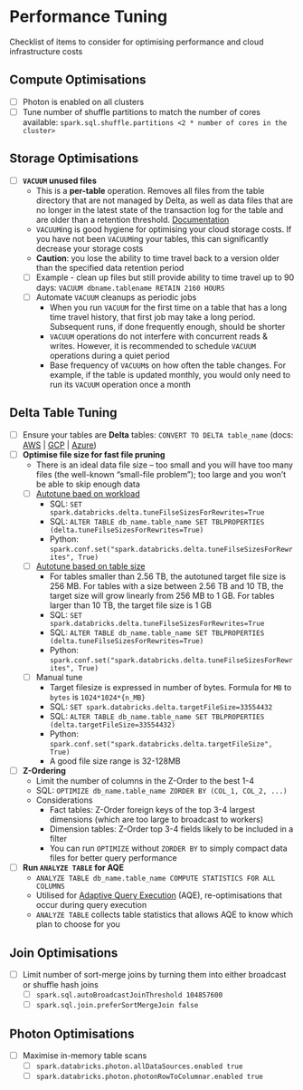 # Performance Tuning

Checklist of items to consider for optimising performance and cloud infrastructure costs

## Compute Optimisations

- [ ] Photon is enabled on all clusters
- [ ] Tune number of shuffle partitions to match the number of cores available: `spark.sql.shuffle.partitions <2 * number of cores in the cluster>`

## Storage Optimisations

- [ ] **`VACUUM` unused files**
  - This is a **per-table** operation. Removes all files from the table directory that are not managed by Delta, as well as data files that are no longer in the latest state of the transaction log for the table and are older than a retention threshold. [Documentation](https://learn.microsoft.com/en-us/azure/databricks/sql/language-manual/delta-vacuum)
  - `VACUUM`ing is good hygiene for optimising your cloud storage costs. If you have not been `VACUUM`ing your tables, this can significantly decrease your storage costs
  - **Caution**: you lose the ability to time travel back to a version older than the specified data retention period
  - [ ] Example - clean up files but still provide ability to time travel up to 90 days: `VACUUM dbname.tablename RETAIN 2160 HOURS`
  - [ ] Automate `VACUUM` cleanups as periodic jobs
    - When you run `VACUUM` for the first time on a table that has a long time travel history, that first job may take a long period. Subsequent runs, if done frequently enough, should be shorter
    - `VACUUM` operations do not interfere with concurrent reads & writes. However, it is recommended to schedule `VACUUM` operations during a quiet period
    - Base frequency of `VACUUM`s on how often the table changes. For example, if the table is updated monthly, you would only need to run its `VACUUM` operation once a month

## Delta Table Tuning

- [ ] Ensure your tables are **Delta** tables: `CONVERT TO DELTA table_name` (docs: [AWS](https://docs.databricks.com/delta/porting.html#convert-to-delta-table) | [GCP](https://docs.gcp.databricks.com/delta/porting.html#convert-to-delta-table) | [Azure](https://docs.microsoft.com/en-gb/azure/databricks/delta/porting#convert-to-delta-table))
- [ ] **Optimise file size for fast file pruning**
  - There is an ideal data file size – too small and you will have too many files (the well-known “small-file problem”); too large and you won’t be able to skip enough data
  - [ ] [Autotune baed on workload](https://docs.databricks.com/delta/optimizations/file-mgmt.html#autotune-based-on-workload)
    - SQL: `SET spark.databricks.delta.tuneFilseSizesForRewrites=True`
    - SQL: `ALTER TABLE db_name.table_name SET TBLPROPERTIES (delta.tuneFilseSizesForRewrites=True)`
    - Python: `spark.conf.set("spark.databricks.delta.tuneFilseSizesForRewrites", True)`
  - [ ] [Autotune based on table size](https://docs.databricks.com/delta/optimizations/file-mgmt.html#autotune-based-on-table-size)
    - For tables smaller than 2.56 TB, the autotuned target file size is 256 MB. For tables with a size between 2.56 TB and 10 TB, the target size will grow linearly from 256 MB to 1 GB. For tables larger than 10 TB, the target file size is 1 GB
    - SQL: `SET spark.databricks.delta.tuneFilseSizesForRewrites=True`
    - SQL: `ALTER TABLE db_name.table_name SET TBLPROPERTIES (delta.tuneFilseSizesForRewrites=True)`
    - Python: `spark.conf.set("spark.databricks.delta.tuneFilseSizesForRewrites", True)`
  - [ ] Manual tune
    - Target filesize is expressed in number of bytes. Formula for `MB` to `bytes` is `1024*1024*{n_MB}`
    - SQL: `SET spark.databricks.delta.targetFileSize=33554432`
    - SQL: `ALTER TABLE db_name.table_name SET TBLPROPERTIES (delta.targetFileSize=33554432)`
    - Python: `spark.conf.set("spark.databricks.delta.targetFileSize", True)`
    - A good file size range is 32-128MB
- [ ] **Z-Ordering**
  - Limit the number of columns in the Z-Order to the best 1-4
  - SQL: `OPTIMIZE db_name.table_name ZORDER BY (COL_1, COL_2, ...)`
  - Considerations
    - Fact tables: Z-Order foreign keys of the top 3-4 largest dimensions (which are too large to broadcast to workers)
    - Dimension tables: Z-Order top 3-4 fields likely to be included in a filter
    - You can run `OPTIMIZE` without `ZORDER BY` to simply compact data files for better query performance
- [ ] **Run `ANALYZE TABLE` for AQE**
  - `ANALYZE TABLE db_name.table_name COMPUTE STATISTICS FOR ALL COLUMNS`
  - Utilised for [Adaptive Query Execution](https://docs.databricks.com/spark/latest/spark-sql/aqe.html) (AQE), re-optimisations that occur during query execution
  - `ANALYZE TABLE` collects table statistics that allows AQE to know which plan to choose for you

## Join Optimisations

- [ ] Limit number of sort-merge joins by turning them into either broadcast or shuffle hash joins
  - [ ] `spark.sql.autoBroadcastJoinThreshold 104857600`
  - [ ] `spark.sql.join.preferSortMergeJoin false`

## Photon Optimisations

- [ ] Maximise in-memory table scans
  - [ ] `spark.databricks.photon.allDataSources.enabled true`
  - [ ] `spark.databricks.photon.photonRowToColumnar.enabled true`
